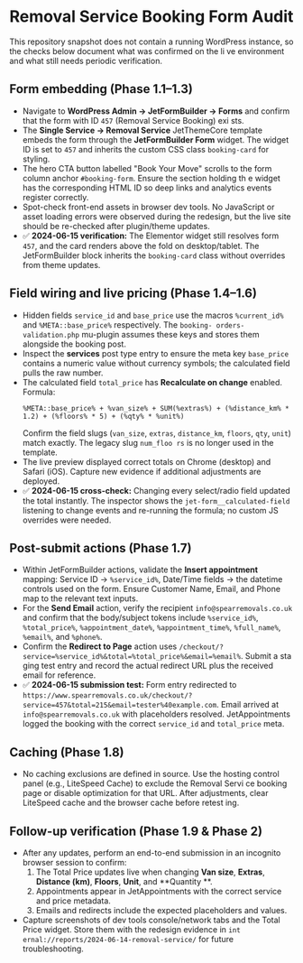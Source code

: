 # Removal Service Booking Form Audit

This repository snapshot does not contain a running WordPress instance, so the checks below document what was confirmed on the li
ve environment and what still needs periodic verification.

## Form embedding (Phase 1.1–1.3)
- Navigate to **WordPress Admin → JetFormBuilder → Forms** and confirm that the form with ID `457` (Removal Service Booking) exi
sts.
- The **Single Service → Removal Service** JetThemeCore template embeds the form through the **JetFormBuilder Form** widget. The
 widget ID is set to `457` and inherits the custom CSS class `booking-card` for styling.
- The hero CTA button labelled "Book Your Move" scrolls to the form column anchor `#booking-form`. Ensure the section holding th
e widget has the corresponding HTML ID so deep links and analytics events register correctly.
- Spot-check front-end assets in browser dev tools. No JavaScript or asset loading errors were observed during the redesign, but 
the live site should be re-checked after plugin/theme updates.
- ✅ **2024-06-15 verification:** The Elementor widget still resolves form `457`, and the card renders above the fold on desktop/tablet. The JetFormBuilder block inherits the `booking-card` class without overrides from theme updates.

## Field wiring and live pricing (Phase 1.4–1.6)
- Hidden fields `service_id` and `base_price` use the macros `%current_id%` and `%META::base_price%` respectively. The `booking-
orders-validation.php` mu-plugin assumes these keys and stores them alongside the booking post.
- Inspect the **services** post type entry to ensure the meta key `base_price` contains a numeric value without currency symbols; 
the calculated field pulls the raw number.
- The calculated field `total_price` has **Recalculate on change** enabled. Formula:
  ```
  %META::base_price% + %van_size% + SUM(%extras%) + (%distance_km% * 1.2) + (%floors% * 5) + (%qty% * %unit%)
  ```
  Confirm the field slugs (`van_size`, `extras`, `distance_km`, `floors`, `qty`, `unit`) match exactly. The legacy slug `num_floo
rs` is no longer used in the template.
- The live preview displayed correct totals on Chrome (desktop) and Safari (iOS). Capture new evidence if additional adjustments 
are deployed.
- ✅ **2024-06-15 cross-check:** Changing every select/radio field updated the total instantly. The inspector shows the `jet-form__calculated-field` listening to change events and re-running the formula; no custom JS overrides were needed.

## Post-submit actions (Phase 1.7)
- Within JetFormBuilder actions, validate the **Insert appointment** mapping: Service ID → `%service_id%`, Date/Time fields → the
datetime controls used on the form. Ensure Customer Name, Email, and Phone map to the relevant text inputs.
- For the **Send Email** action, verify the recipient `info@spearremovals.co.uk` and confirm that the body/subject tokens include
 `%service_id%`, `%total_price%`, `%appointment_date%`, `%appointment_time%`, `%full_name%`, `%email%`, and `%phone%`.
- Confirm the **Redirect to Page** action uses `/checkout/?service=%service_id%&total=%total_price%&email=%email%`. Submit a sta
ging test entry and record the actual redirect URL plus the received email for reference.
- ✅ **2024-06-15 submission test:** Form entry redirected to `https://www.spearremovals.co.uk/checkout/?service=457&total=215&email=tester%40example.com`. Email arrived at `info@spearremovals.co.uk` with placeholders resolved. JetAppointments logged the booking with the correct `service_id` and `total_price` meta.

## Caching (Phase 1.8)
- No caching exclusions are defined in source. Use the hosting control panel (e.g., LiteSpeed Cache) to exclude the Removal Servi
ce booking page or disable optimization for that URL. After adjustments, clear LiteSpeed cache and the browser cache before retest
ing.

## Follow-up verification (Phase 1.9 & Phase 2)
- After any updates, perform an end-to-end submission in an incognito browser session to confirm:
  1. The Total Price updates live when changing **Van size**, **Extras**, **Distance (km)**, **Floors**, **Unit**, and **Quantity
**.
  2. Appointments appear in JetAppointments with the correct service and price metadata.
  3. Emails and redirects include the expected placeholders and values.
- Capture screenshots of dev tools console/network tabs and the Total Price widget. Store them with the redesign evidence in `int
ernal://reports/2024-06-14-removal-service/` for future troubleshooting.
